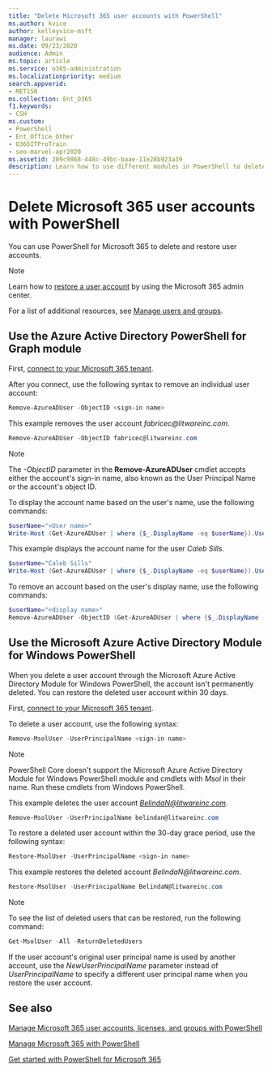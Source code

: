 ```yaml
---
title: "Delete Microsoft 365 user accounts with PowerShell"
ms.author: kvice
author: kelleyvice-msft
manager: laurawi
ms.date: 09/23/2020
audience: Admin
ms.topic: article
ms.service: o365-administration
ms.localizationpriority: medium
search.appverid:
- MET150
ms.collection: Ent_O365
f1.keywords:
- CSH
ms.custom: 
- PowerShell
- Ent_Office_Other
- O365ITProTrain
- seo-marvel-apr2020
ms.assetid: 209c9868-448c-49bc-baae-11e28b923a39
description: Learn how to use different modules in PowerShell to delete Microsoft 365 user accounts.
---
```


# Delete Microsoft 365 user accounts with PowerShell

You can use PowerShell for Microsoft 365 to delete and restore user accounts.

>[!Note]
>Learn how to [restore a user account](../admin/add-users/restore-user.md) by using the Microsoft 365 admin center.
>
>For a list of additional resources, see [Manage users and groups](/admin).
>   
   
## Use the Azure Active Directory PowerShell for Graph module

First, [connect to your Microsoft 365 tenant](connect-to-microsoft-365-powershell.md#connect-with-the-azure-active-directory-powershell-for-graph-module).

After you connect, use the following syntax to remove an individual user account:
  
```powershell
Remove-AzureADUser -ObjectID <sign-in name>
```

This example removes the user account *fabricec\@litwareinc.com*.
  
```powershell
Remove-AzureADUser -ObjectID fabricec@litwareinc.com
```

> [!NOTE]
> The *-ObjectID* parameter in the **Remove-AzureADUser** cmdlet accepts either the account's sign-in name, also known as the User Principal Name or the account's object ID.
  
To display the account name based on the user's name, use the following commands:
  
```powershell
$userName="<User name>"
Write-Host (Get-AzureADUser | where {$_.DisplayName -eq $userName}).UserPrincipalName
```

This example displays the account name for the user *Caleb Sills*.
  
```powershell
$userName="Caleb Sills"
Write-Host (Get-AzureADUser | where {$_.DisplayName -eq $userName}).UserPrincipalName
```

To remove an account based on the user's display name, use the following commands:
  
```powershell
$userName="<display name>"
Remove-AzureADUser -ObjectID (Get-AzureADUser | where {$_.DisplayName -eq $userName}).UserPrincipalName
```

## Use the Microsoft Azure Active Directory Module for Windows PowerShell

When you delete a user account through the Microsoft Azure Active Directory Module for Windows PowerShell, the account isn't permanently deleted. You can restore the deleted user account within 30 days.

First, [connect to your Microsoft 365 tenant](connect-to-microsoft-365-powershell.md#connect-with-the-microsoft-azure-active-directory-module-for-windows-powershell).

To delete a user account, use the following syntax:
  
```powershell
Remove-MsolUser -UserPrincipalName <sign-in name>
```

>[!Note]
>PowerShell Core doesn't support the Microsoft Azure Active Directory Module for Windows PowerShell module and cmdlets with *Msol* in their name. Run these cmdlets from Windows PowerShell.
>

This example deletes the user account *BelindaN@litwareinc.com*.
  
```powershell
Remove-MsolUser -UserPrincipalName belindan@litwareinc.com
```

To restore a deleted user account within the 30-day grace period, use the following syntax:
  
```powershell
Restore-MsolUser -UserPrincipalName <sign-in name>
```

This example restores the deleted account *BelindaN\@litwareinc.com*.
  
```powershell
Restore-MsolUser -UserPrincipalName BelindaN@litwareinc.com
```

>[!Note]
> To see the list of deleted users that can be restored, run the following command:
>    
> ```powershell
> Get-MsolUser -All -ReturnDeletedUsers
> ```
>
> If the user account's original user principal name is used by another account, use the _NewUserPrincipalName_ parameter instead of _UserPrincipalName_ to specify a different user principal name when you restore the user account.


## See also

[Manage Microsoft 365 user accounts, licenses, and groups with PowerShell](manage-user-accounts-and-licenses-with-microsoft-365-powershell.md)
  
[Manage Microsoft 365 with PowerShell](manage-microsoft-365-with-microsoft-365-powershell.md)
  
[Get started with PowerShell for Microsoft 365](getting-started-with-microsoft-365-powershell.md)